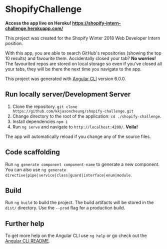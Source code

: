 # ShopifyChallenge

**Access the app live on Heroku! https://shopify-intern-challenge.herokuapp.com/**

This project was created for the Shopify Winter 2018 Web Developer Intern position.

With this app, you are able to search GitHub's repositories (showing the top 10 results) and favourite them. Accidentally closed your tab? **No worries!** The favourited repos are stored on local storage so even if you've closed all your tabs, they will be there the next time you navigate to the app.

This project was generated with [Angular CLI](https://github.com/angular/angular-cli) version 6.0.0.

## Run locally server/Development Server

1. Clone the repository. `git clone https://github.com/kkjasoncheung/shopify-challenge.git`
2. Change directory to the root of the application: `cd ./shopify-challenge`.
3. Install dependencies `npm i`
4. Run `ng serve` and navigate to `http://localhost:4200/`. **Voila!**

The app will automatically reload if you change any of the source files.

## Code scaffolding

Run `ng generate component component-name` to generate a new component. You can also use `ng generate directive|pipe|service|class|guard|interface|enum|module`.

## Build

Run `ng build` to build the project. The build artifacts will be stored in the `dist/` directory. Use the `--prod` flag for a production build.

## Further help

To get more help on the Angular CLI use `ng help` or go check out the [Angular CLI README](https://github.com/angular/angular-cli/blob/master/README.md).
